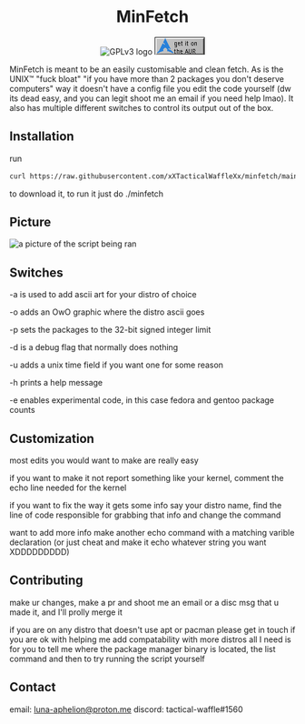 <h1 align="center"> 
MinFetch
</h1>

<p align="center"> 
<img src="https://www.gnu.org/graphics/gplv3-with-text-84x42.png" alt="GPLv3 logo">
<a href="https://aur.archlinux.org/packages/minfetch">
<img src="https://raw.githubusercontent.com/xXTacticalWaffleXx/minfetch/main/aur.png" alt="get it on the aur">
</a>
</p>

MinFetch is meant to be an easily customisable and clean fetch.
As is the UNIX™ "fuck bloat" "if you have more than 2 packages
you don't deserve computers" way it doesn't have a config file
you edit the code yourself (dw its dead easy, and you can legit
shoot me an email if you need help lmao). It also has multiple
different switches to control its output out of the box.

## Installation

run

```bash
curl https://raw.githubusercontent.com/xXTacticalWaffleXx/minfetch/main/minfetch > minfetch && chmod +x ./minfetch
```

to download it, to run it just do ./minfetch

## Picture

<img src="https://cdn.discordapp.com/attachments/799848965905842197/1010810791726940190/unknown.png" alt="a picture of the script being ran">

## Switches

-a is used to add ascii art for your distro of choice

-o adds an OwO graphic where the distro ascii goes

-p sets the packages to the 32-bit signed integer limit

-d is a debug flag that normally does nothing

-u adds a unix time field if you want one for some reason

-h prints a help message

-e enables experimental code, in this case fedora and gentoo package counts

## Customization

most edits you would want to make are really easy

if you want to make it not report something like your kernel, comment the echo line needed for the kernel

if you want to fix the way it gets some info say your distro name, find the line of code responsible for grabbing that
info and change the command

want to add more info
make another echo command with a matching varible declaration
(or just cheat and make it echo whatever string you want XDDDDDDDDD)

## Contributing

make ur changes, make a pr and shoot me an email or a disc msg that u made it, and I'll prolly merge it

if you are on any distro that doesn't use apt or pacman please get in touch if you are ok with helping me add
compatability with more distros
all I need is for you to tell me where the package manager binary is located, the list command and then to try running
the script yourself

## Contact

email: luna-aphelion@proton.me
discord: tactical-waffle#1560
